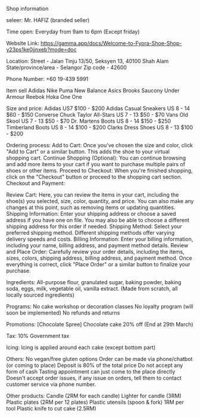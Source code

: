 Shop information

seleer:
Mr. HAFIZ (branded seller)

Time open:
Everyday from 9am to 6pm (Except friday)

Website Link:
https://gamma.app/docs/Welcome-to-Fyora-Shoe-Shop-y23ps1ke0jjnxeb?mode=doc

Location:
Street - Jalan Tinju 13/50, Seksyen 13, 40100 Shah Alam
State/province/area - Selangor
Zip code - 42600

Phone Number:
+60 19-439 5991

Item sell
Adidas
Nike
Puma
New Balance
Asics
Brooks
Saucony
Under Armour
Reebok
Hoka One One

Size and price:
Adidas US7 $100 - $200
Adidas	Casual Sneakers	US 8 - 14	$60 - $150
Converse	Chuck Taylor All-Stars	US 7 - 13	$50 - $70
Vans	Old Skool	US 7 - 13	$50 - $70
Dr. Martens	Boots	US 8 - 14	$150 - $250
Timberland	Boots	US 8 - 14	$100 - $200
Clarks	Dress Shoes	US 8 - 13	$100 - $200

Ordering process:
Add to Cart: Once you've chosen the size and color, click "Add to Cart" or a similar button. This adds the shoe to your virtual shopping cart.
Continue Shopping (Optional): You can continue browsing and add more items to your cart if you want to purchase multiple pairs of shoes or other items.
Proceed to Checkout: When you're finished shopping, click on the "Checkout" button or proceed to the shopping cart section.
Checkout and Payment:

Review Cart: Here, you can review the items in your cart, including the shoe(s) you selected, size, color, quantity, and price. You can also make any changes at this point, such as removing items or updating quantities.
Shipping Information: Enter your shipping address or choose a saved address if you have one on file. You may also be able to choose a different shipping address for this order if needed.
Shipping Method: Select your preferred shipping method. Different shipping methods offer varying delivery speeds and costs.
Billing Information: Enter your billing information, including your name, billing address, and payment method details.
Review and Place Order: Carefully review your order details, including the items, sizes, colors, shipping address, billing address, and payment method. Once everything is correct, click "Place Order" or a similar button to finalize your purchase.


Ingredients:
All-purpose flour, granulated sugar, baking powder, baking soda, eggs, milk, vegetable oil, vanilla extract. (Made from scratch, all locally sourced ingredients)

Programs:
No cake workshop or decoration classes
No loyalty program (will soon be implemented)
No refunds and returns

Promotions:
[Chocolate Spree] Chocolate cake 20% off (End at 29th March)

Tax:
10% Government tax

Icing:
Icing is applied around each cake (except bottom part)

Others:
No vegan/free gluten options
Order can be made via phone/chatbot (or coming to place)
Deposit is 80% of the total price
Do not accept any form of cash
Tasting appointment can just come to the place directly
Doesn't accept order issues, if any issue on orders, tell them to contact customer service via phone number.

Other products:
Candle (2RM for each candle)
Lighter for candle (3RM)
Plastic plates (2RM per 12 plates)
Plastic utensils (spoon & fork) 1RM per tool
Plastic knife to cut cake (2.5RM)

